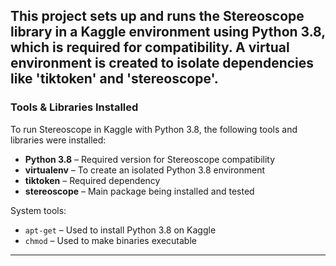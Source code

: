 This project sets up and runs the Stereoscope library in a Kaggle environment using Python 3.8, which is required for compatibility. A virtual environment is created to isolate dependencies like 'tiktoken' and 'stereoscope'.
---

### Tools & Libraries Installed

To run Stereoscope in Kaggle with Python 3.8, the following tools and libraries were installed:

* **Python 3.8** – Required version for Stereoscope compatibility
* **virtualenv** – To create an isolated Python 3.8 environment
* **tiktoken** – Required dependency
* **stereoscope** – Main package being installed and tested

System tools:

* `apt-get` – Used to install Python 3.8 on Kaggle
* `chmod` – Used to make binaries executable

---
